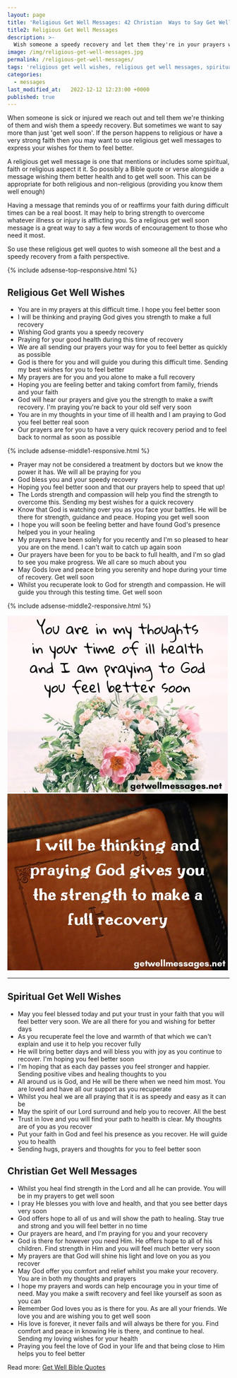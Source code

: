 ```yaml
---
layout: page
title: 'Religious Get Well Messages: 42 Christian  Ways to Say Get Well Soon'
title2: Religious Get Well Messages
description: >-
  Wish someone a speedy recovery and let them they're in your prayers with these religious get well wishes
image: /img/religious-get-well-messages.jpg
permalink: /religious-get-well-messages/
tags: 'religious get well wishes, religious get well messages, spiritual get well wishes'
categories:
  - messages
last_modified_at:   2022-12-12 12:23:00 +0000
published: true
---
```


<p>
When someone is sick or injured we reach out and tell them we're thinking of them and wish them a speedy recovery. But sometimes we want to say more than just 'get well soon'. If the person happens to religious or have a very strong faith then you may want to use religious get well messages to express your wishes for them to feel better.
</p>

<p>A religious get well message is one that mentions or includes some spiritual, faith or religious aspect it it. So possibly a Bible quote or verse alongside a message wishing them better health and to get well soon. This can be appropriate for both religious and non-religious (providing you know them well enough)
</p>

<p>Having a message that reminds you of or reaffirms your faith during difficult times can be a real boost. It may help to bring strength to overcome whatever illness or injury is afflicting you. So a religious get well soon message is a great way to say a few words of encouragement to those who need it most.
</p> 

<p>
So use these religious get well quotes to wish someone all the best and a speedy recovery from a faith perspective.
</p>

{% include adsense-top-responsive.html %}

<h2>Religious Get Well Wishes</h2>

<ul>
<li>You are in my prayers at this difficult time. I hope you feel better soon</li>
<li>I will be thinking and praying God gives you strength to make a full recovery</li>
<li>Wishing God grants you a speedy recovery</li>
<li>Praying for your good health during this time of recovery</li> 
<li>We are all sending our prayers your way for you to feel better as quickly as possible</li>
<li>God is there for you and will guide you during this difficult time. Sending my best wishes for you to feel better</li>
<li>My prayers are for you and you alone to make a full recovery</li>
<li>Hoping you are feeling better and taking comfort from family, friends and your faith</li>
<li>God will hear our prayers and give you the strength to make a swift recovery. I'm praying you're back to your old self very soon</li>
<li>You are in my thoughts in your time of ill health and I am praying to God you feel better real soon</li>
<li>Our prayers are for you to have a very quick recovery period and to feel back to normal as soon as possible</li>
</ul>

{% include adsense-middle1-responsive.html %}

<ul>
<li>Prayer may not be considered a treatment by doctors but we know the power it has. We will all be praying for you</li>
<li>God bless you and your speedy recovery</li>
<li>Hoping you feel better soon and that our prayers help to speed that up!</li>
<li>The Lords strength and compassion will help you find the strength to overcome this. Sending my best wishes for a quick recovery</li>
<li>Know that God is watching over you as you face your battles. He will be there for strength, guidance and peace. Hoping you get well soon</li> 
<li>I hope you will soon be feeling better and have found God's presence helped you in your healing</li>
<li>My prayers have been solely for you recently and I'm so pleased to hear you are on the mend. I can't wait to catch up again soon</li> 
<li>Our prayers have been for you to be back to full health, and I'm so glad to see you make progress. We all care so much about you</li>
<li>May Gods love and peace bring you serenity and hope during your time of recovery. Get well soon</li>
<li>Whilst you recuperate look to God for strength and compassion. He will guide you through this testing time. Get well soon</li>
</ul>

{% include adsense-middle2-responsive.html %}

<div class="row">
<div class="column">
<img src="/img/religious-get-well-wishes.jpg" class="center-image" alt="sending loving wishes retirement message" />
</div>
<div class="column">
<img src="/img/religious-get-well-quote.jpg" class="center-image" alt="retirement message flower basket" />
</div>
</div>
<hr>

<h2>Spiritual Get Well Wishes</h2>

<ul>
<li>May you feel blessed today and put your trust in your faith that you will feel better very soon. We are all there for you and wishing for better days</li>
<li>As you recuperate feel the love and warmth of that which we can't explain and use it to help you recover fully</li>
<li>He will bring better days and will bless you with joy as you continue to recover. I'm hoping you feel better soon</li>
<li>I'm hoping that as each day passes you feel stronger and happier. Sending positive vibes and healing thoughts to you</li>
<li>All around us is God, and He will be there when we need him most. You are loved and have all our support as you recuperate</li>
<li>Whilst you heal we are all praying that it is as speedy and easy as it can be</li>
<li>May the spirit of our Lord surround and help you to recover. All the best</li>
<li>Trust in love and you will find your path to health is clear. My thoughts are of you as you recover</li>
<li>Put your faith in God and feel his presence as you recover. He will guide you to health</li>
<li>Sending hugs, prayers and thoughts for you to feel better soon</li>
</ul>

<h2>Christian Get Well Messages</h2>

<ul>
<li>Whilst you heal find strength in the Lord and all he can provide. You will be in my prayers to get well soon</li>
<li>I pray He blesses you with love and health, and that you see better days very soon</li>
<li>God offers hope to all of us and will show the path to healing. Stay true and strong and you will feel better in no time</li> 
<li>Our prayers are heard, and I'm praying for you and your recovery</li>
<li>God is there for however you need Him. He offers hope to all of his children. Find strength in Him and you will feel much better very soon</li> 
<li>My prayers are that God will shine his light and love on you as you recover</li>
<li>May God offer you comfort and relief whilst you make your recovery. You are in both my thoughts and prayers</li>
<li>I hope my prayers and words can help encourage you in your time of need. May you make a swift recovery and feel like yourself as soon as you can</li>
<li>Remember God loves you as is there for you. As are all your friends. We love you and are wishing you to get well soon</li>
<li>His love is forever, it never fails and will always be there for you. Find comfort and peace in knowing He is there, and continue to heal. Sending my loving wishes for your health</li>
<li>Praying you feel the love of God in your life and that being close to Him helps you to feel better</li> 
</ul>

Read more: <a href="/get-well-quotes-from-the-bible/">Get Well Bible Quotes</a>
